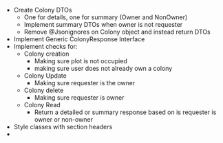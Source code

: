 - Create Colony DTOs
   - One for details, one for summary (Owner and NonOwner)
   - Implement summary DTOs when owner is not requester
   - Remove @Jsonignores on Colony object and instead return DTOs
- Implement Generic ColonyResponse Interface
- Implement checks for:
  - Colony creation
    - Making sure plot is not occupied
    - making sure user does not already own a colony
  - Colony Update
    - Making sure requester is the owner
  - Colony delete
    - Making sure requester is owner
  - Colony Read
    - Return a detailed or summary response based on is requester is owner or non-owner
- Style classes with section headers
- 